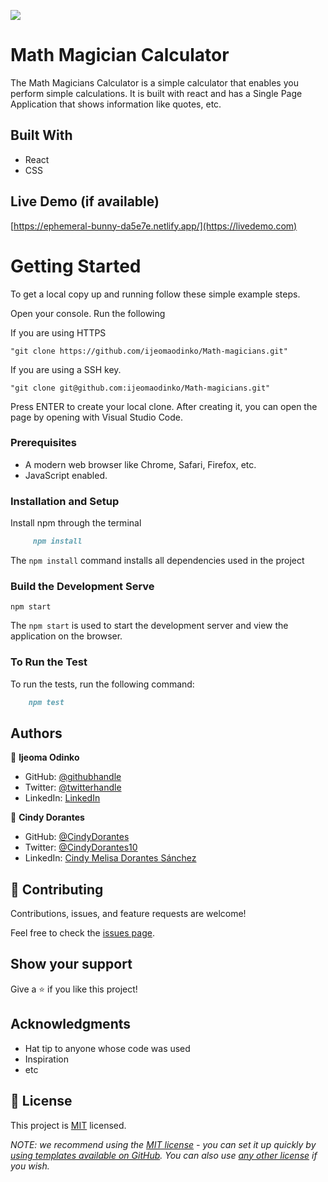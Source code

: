 ![](https://img.shields.io/badge/Microverse-blueviolet)

# Math Magician Calculator

The Math Magicians Calculator is a simple calculator that enables you perform simple calculations. It is built with react and has a Single Page Application that shows information like quotes, etc. 

## Built With
 - React 
 - CSS

## Live Demo (if available)

[https://ephemeral-bunny-da5e7e.netlify.app/](https://livedemo.com)


# Getting Started

To get a local copy up and running follow these simple example steps.

Open your console. Run the following 

If you are using HTTPS

    "git clone https://github.com/ijeomaodinko/Math-magicians.git" 

If you are using a SSH key.

    "git clone git@github.com:ijeomaodinko/Math-magicians.git" 


Press ENTER to create your local clone. After creating it, you can open the page by opening with Visual Studio Code. 


### Prerequisites
- A modern web browser like Chrome, Safari, Firefox, etc.
- JavaScript enabled.


### Installation and Setup
Install npm through the terminal 

```markdown
     npm install
```
The `npm install` command installs all dependencies used in the project

### Build the Development Serve 

    npm start
    
   The `npm start` is used to start the development server and view the application on the browser.
   
   
### To Run the Test 
To run the tests, run the following command:

```markdown
    npm test
```

## Authors

👤 **Ijeoma Odinko**

- GitHub: [@githubhandle](https://github.com/ijeomaodinko)
- Twitter: [@twitterhandle](https://twitter.com/iodinko)
- LinkedIn: [LinkedIn](https://linkedin.com/in/ijeomaodinko)

👤 **Cindy Dorantes**

- GitHub: [@CindyDorantes](https://github.com/CindyDorantes)
- Twitter: [@CindyDorantes10](https://twitter.com/CindyDorantes10)
- LinkedIn: [Cindy Melisa Dorantes Sánchez](https://www.linkedin.com/in/cindydorantessanchez/)



## 🤝 Contributing

Contributions, issues, and feature requests are welcome!

Feel free to check the [issues page](../../issues/).


## Show your support

Give a ⭐️ if you like this project!


## Acknowledgments

- Hat tip to anyone whose code was used
- Inspiration
- etc

## 📝 License

This project is [MIT](./LICENSE) licensed.

_NOTE: we recommend using the [MIT license](https://choosealicense.com/licenses/mit/) - you can set it up quickly by [using templates available on GitHub](https://docs.github.com/en/communities/setting-up-your-project-for-healthy-contributions/adding-a-license-to-a-repository). You can also use [any other license](https://choosealicense.com/licenses/) if you wish._

